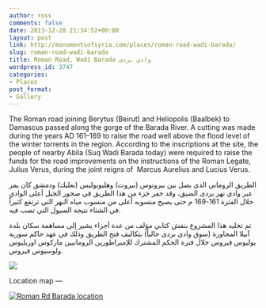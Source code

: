```yaml
---
author: ross
comments: false
date: 2013-12-28 21:34:52+00:00
layout: post
link: http://monumentsofsyria.com/places/roman-road-wadi-barada/
slug: roman-road-wadi-barada
title: Roman Road, Wadi Barada وادي بردى
wordpress_id: 3747
categories:
- Places
post_format:
- Gallery
---
```


The Roman road joining Berytus (Beirut) and Heliopolis (Baalbek) to Damascus passed along the gorge of the Barada River. A cutting was made during the years AD 161–169 to raise the road well above the flood level of the winter torrents in the region. According to the inscriptions at the site, the people of nearby Abila (Suq Wadi Barada today) were required to raise the funds for the road improvements on the instructions of the Roman Legate, Julius Verus, during the joint reigns of  Marcus Aurelius and Lucius Verus.


الطريق الروماني الذي يصل بين بيروتوس (بيروت) وهليوبوليس (بعلبك) ودمشق كان يمر عبر وادي نهر بردى الضيق، وقد حفر جزء من هذا الطريق في صخور الجبل أعلى الوادي خلال الفترة 161-169 م حتى يصبح منسوبه أعلى من منسوب مياه النهر التي ترتفع كثيراً في الشتاء نتيجة السيول التي تصب فيه.




تم تخليد هذا المشروع بنقش كتابي مؤلف من عدة أجزاء يشير إلى مساهمة سكان بلدة آبيلا المجاورة (سوق وادي بردى حالياً) بتكاليف فتح الطريق وذلك في عهد حاكم سورية يوليوس فيروس خلال فترة الحكم المشترك للإمبراطورين الرومانيين ماركوس اوريليوس ولوسيوس فيروس.


![](http://monumentsofsyria.com/nextgen-attach_to_post/preview/id--3756)

Location map —

[![Roman Rd Barada location](http://monumentsofsyria.com/wp/wp-content/uploads/Roman-Rd-Barada-location-150x150.png)](http://monumentsofsyria.com/wp/wp-content/uploads/Roman-Rd-Barada-location.png)
